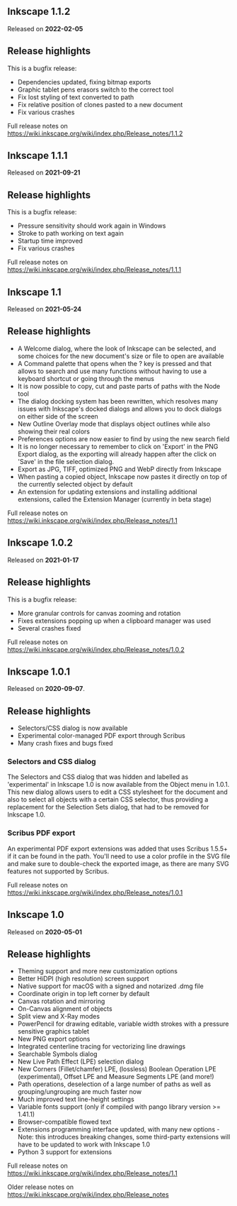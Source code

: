 
Inkscape 1.1.2
--------------

Released on **2022-02-05**

Release highlights
------------------

This is a bugfix release:

 - Dependencies updated, fixing bitmap exports
 - Graphic tablet pens erasors switch to the correct tool
 - Fix lost styling of text converted to path
 - Fix relative position of clones pasted to a new document
 - Fix various crashes


Full release notes on https://wiki.inkscape.org/wiki/index.php/Release_notes/1.1.2


Inkscape 1.1.1
--------------

Released on **2021-09-21**

Release highlights
------------------

This is a bugfix release:

- Pressure sensitivity should work again in Windows
- Stroke to path working on text again
- Startup time improved
- Fix various crashes


Full release notes on https://wiki.inkscape.org/wiki/index.php/Release_notes/1.1.1


Inkscape 1.1
------------

Released on **2021-05-24**

Release highlights
----------------

 * A Welcome dialog, where the look of Inkscape can be selected, and some choices for the new document's size or file to open are available
 * A Command palette that opens when the ? key is pressed and that allows to search and use many functions without having to use a keyboard shortcut or going through the menus
 * It is now possible to copy, cut and paste parts of paths with the Node tool
 * The dialog docking system has been rewritten, which resolves many issues with Inkscape's docked dialogs and allows you to dock dialogs on either side of the screen
 * New Outline Overlay mode that displays object outlines while also showing their real colors
 * Preferences options are now easier to find by using the new search field
 * It is no longer necessary to remember to click on 'Export' in the PNG Export dialog, as the exporting will already happen after the click on 'Save' in the file selection dialog.
 * Export as JPG, TIFF, optimized PNG and WebP directly from Inkscape
 * When pasting a copied object, Inkscape now pastes it directly on top of the currently selected object by default
 * An extension for updating extensions and installing additional extensions, called the Extension Manager (currently in beta stage)



Full release notes on https://wiki.inkscape.org/wiki/index.php/Release_notes/1.1


Inkscape 1.0.2
------------

Released on **2021-01-17**

Release highlights
------------------

This is a bugfix release:

- More granular controls for canvas zooming and rotation
- Fixes extensions popping up when a clipboard manager was used
- Several crashes fixed


Full release notes on https://wiki.inkscape.org/wiki/index.php/Release_notes/1.0.2



Inkscape 1.0.1
------------

Released on **2020-09-07**.

Release highlights
------------------

- Selectors/CSS dialog is now available
- Experimental color-managed PDF export through Scribus
- Many crash fixes and bugs fixed



### Selectors and CSS dialog

The Selectors and CSS dialog that was hidden and labelled as 'experimental' in
Inkscape 1.0 is now available from the Object menu in 1.0.1. This new dialog
allows users to edit a CSS stylesheet for the document and also to select all
objects with a certain CSS selector, thus providing a replacement for the
Selection Sets dialog, that had to be removed for Inkscape 1.0.

### Scribus PDF export

An experimental PDF export extensions was added that uses Scribus 1.5.5+ if it
can be found in the path. You'll need to use a color profile in the SVG file
and make sure to double-check the exported image, as there are many SVG
features not supported by Scribus.

Full release notes on https://wiki.inkscape.org/wiki/index.php/Release_notes/1.0.1


Inkscape 1.0
------------

Released on **2020-05-01**

Release highlights
----------------


 * Theming support and more new customization options
 * Better HiDPI (high resolution) screen support
 * Native support for macOS with a signed and notarized .dmg file
 * Coordinate origin in top left corner by default
 * Canvas rotation and mirroring
 * On-Canvas alignment of objects
 * Split view and X-Ray modes
 * PowerPencil for drawing editable, variable width strokes with a pressure sensitive graphics tablet
 * New PNG export options
 * Integrated centerline tracing for vectorizing line drawings
 * Searchable Symbols dialog
 * New Live Path Effect (LPE) selection dialog
 * New Corners (Fillet/chamfer) LPE, (lossless) Boolean Operation LPE (experimental), Offset LPE and Measure Segments LPE (and more!)
 * Path operations, deselection of a large number of paths as well as grouping/ungrouping are much faster now
 * Much improved text line-height settings
 * Variable fonts support (only if compiled with pango library version >= 1.41.1)
 * Browser-compatible flowed text
 * Extensions programming interface updated, with many new options - Note: this introduces breaking changes, some third-party extensions will have to be updated to work with Inkscape 1.0
 * Python 3 support for extensions

Full release notes on https://wiki.inkscape.org/wiki/index.php/Release_notes/1.1

Older release notes on https://wiki.inkscape.org/wiki/index.php/Release_notes
